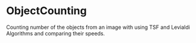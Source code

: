 # ObjectCounting
Counting number of the objects from an image with using TSF and Levialdi Algorithms and comparing their speeds.
